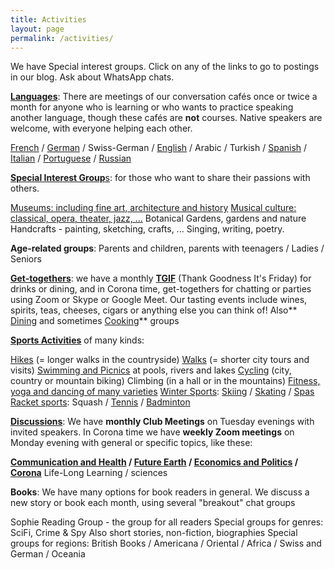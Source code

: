 ---title: Activitieslayout: pagepermalink: /activities/---We have Special interest groups. Click on any of the links to go to postings in our blog. Ask about WhatsApp chats.
**[Languages](/category/languages/)**: There are meetings of our conversation cafés once or twice a month for anyone who is learning or who wants to practice speaking another language, though these cafés are **not** courses. Native speakers are welcome, with everyone helping each other. 
[French](/category/languages/french/) / [German](/category/languages/german/) / Swiss-German / [English](/category/languages/english/) / Arabic / Turkish / [Spanish](/category/languages/spanish/) / [Italian](/category/languages/italian/) / [Portuguese](/category/languages/portuguese/) / [Russian](/category/languages/russian/) 
[**Special Interest Group**s](/category/special/): for those who want to share their passions with others. 
[Museums: including fine art, architecture and history](/category/museums/) [Musical culture:  classical, opera, theater, jazz, ...](/category/music/)Botanical Gardens, gardens and natureHandcrafts - painting, sketching, crafts, ...Singing, writing, poetry. **Age-related groups**: Parents and children, parents with teenagers / Ladies / Seniors
[**Get-togethers**](/category/parties/): we have a monthly **[TGIF](/category/tgif/)** (Thank Goodness It's Friday) for drinks or dining, and in Corona time, get-togethers for chatting or parties using Zoom or Skype or Google Meet. Our tasting events include wines, spirits, teas, cheeses, cigars or anything else you can think of!  Also** [Dining](/category/dining/) and sometimes [Cooking](/category/cuisine/)** groups
**[Sports Activities](/category/sport/)** of many kinds: 
[Hikes](/category/hike/) (= longer walks in the countryside)[Walks](/category/walk/) (= shorter city tours and visits)[Swimming and Picnics](/category/swimming/) at pools, rivers and lakes[Cycling](/category/cycling/) (city, country or mountain biking)Climbing (in a hall or in the mountains)[Fitness, yoga and dancing of many varieties](/category/dancing/)[Winter Sports](/category/winter/): [Skiing](/category/skiing/) / [Skating](/category/skating/) / [Spas](/category/swimming/)[Racket sports](/category/rackets/): Squash / [Tennis](/category/tennis/) / [Badminton](/category/badminton/) 
[**Discussions**](/category/hike/): We have **monthly Club Meetings** on Tuesday evenings with invited speakers. In Corona time we have **weekly Zoom meetings** on Monday evening with general or specific topics, like these:
**[Communication and Health](/category/discussion/communication/) / [Future Earth](/category/discussion/future/) / [Economics and Politics](/category/discussion/social/) / [Corona](/category/discussion/corona/)**Life-Long Learning / sciences 
**Books**: We have many options for book readers in general. We discuss a new story or book each month, using several "breakout" chat groups
Sophie Reading Group - the group for all readersSpecial groups for genres:  SciFi, Crime &amp; SpyAlso short stories, non-fiction, biographies Special groups for regions: British Books / Americana / Oriental / Africa / Swiss and German / Oceania


